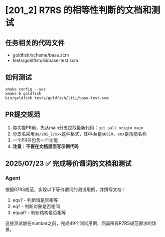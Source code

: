 # [201_2] R7RS 的相等性判断的文档和测试

## 任务相关的代码文件
- goldfish/scheme/base.scm
- tests/goldfish/liii/base-test.scm

## 如何测试
```
xmake config --yes
xmake b goldfish
bin/goldfish tests/goldfish/liii/base-test.scm
```

## PR提交规范
1. 每次提PR前，先从main分支拉取最新代码：`git pull origin main`
2. 分支名采用`da/201_2/xxx`这种格式，其中da是`$USER`，xxx是功能名称
3. 一个PR只包含一个功能
4. **注意：不要在文档里面写示例代码**

## 2025/07/23 ✅ 完成等价谓词的文档和测试

### Agent
根据R7RS规范，实现以下等价谓词的测试用例，并撰写文档：
1. eqv? - 判断值是否相等
2. eq? - 判断对象是否相同
3. equal? - 判断结构是否相等

这些测试放在number之前，完成49个测试用例，涵盖所有R7RS规范要求的场景。